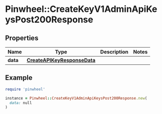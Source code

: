# Pinwheel::CreateKeyV1AdminApiKeysPost200Response

## Properties

| Name | Type | Description | Notes |
| ---- | ---- | ----------- | ----- |
| **data** | [**CreateAPIKeyResponseData**](CreateAPIKeyResponseData.md) |  |  |

## Example

```ruby
require 'pinwheel'

instance = Pinwheel::CreateKeyV1AdminApiKeysPost200Response.new(
  data: null
)
```

